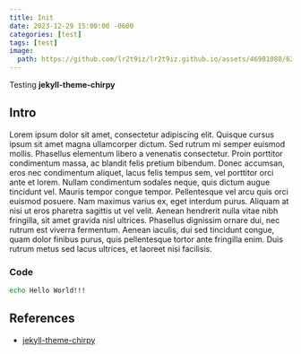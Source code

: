 ```yaml
---
title: Init
date: 2023-12-29 15:00:00 -0600
categories: [test]
tags: [test]
image:
  path: https://github.com/lr2t9iz/lr2t9iz.github.io/assets/46981088/62bb8d88-d2ed-43b5-9b95-3033a5a33324
---
```


Testing **jekyll-theme-chirpy**

## Intro

Lorem ipsum dolor sit amet, consectetur adipiscing elit. Quisque cursus ipsum sit amet magna ullamcorper dictum. Sed rutrum mi semper euismod mollis. Phasellus elementum libero a venenatis consectetur. Proin porttitor condimentum massa, ac blandit felis pretium bibendum. Donec accumsan, eros nec condimentum aliquet, lacus felis tempus sem, vel porttitor orci ante et lorem. Nullam condimentum sodales neque, quis dictum augue tincidunt vel. Mauris tempor congue tempor. Pellentesque vel arcu quis orci euismod posuere. Nam maximus varius ex, eget interdum purus. Aliquam at nisi ut eros pharetra sagittis ut vel velit. Aenean hendrerit nulla vitae nibh fringilla, sit amet gravida nisl ultrices. Phasellus dignissim ornare dui, nec rutrum est viverra fermentum. Aenean iaculis, dui sed tincidunt congue, quam dolor finibus purus, quis pellentesque tortor ante fringilla enim. Duis rutrum metus sed lacus ultrices, et laoreet nisi facilisis.

### Code

```bash
echo Hello World!!!
```

## References
- [jekyll-theme-chirpy](https://github.com/cotes2020/jekyll-theme-chirpy)
